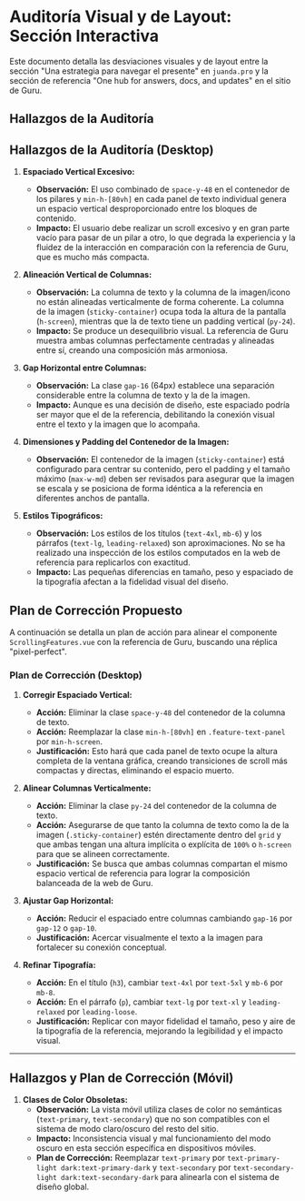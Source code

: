 # Auditoría Visual y de Layout: Sección Interactiva

Este documento detalla las desviaciones visuales y de layout entre la sección "Una estrategia para navegar el presente" en `juanda.pro` y la sección de referencia "One hub for answers, docs, and updates" en el sitio de Guru.

## Hallazgos de la Auditoría

## Hallazgos de la Auditoría (Desktop)

1.  **Espaciado Vertical Excesivo:**
    *   **Observación:** El uso combinado de `space-y-48` en el contenedor de los pilares y `min-h-[80vh]` en cada panel de texto individual genera un espacio vertical desproporcionado entre los bloques de contenido.
    *   **Impacto:** El usuario debe realizar un scroll excesivo y en gran parte vacío para pasar de un pilar a otro, lo que degrada la experiencia y la fluidez de la interacción en comparación con la referencia de Guru, que es mucho más compacta.

2.  **Alineación Vertical de Columnas:**
    *   **Observación:** La columna de texto y la columna de la imagen/icono no están alineadas verticalmente de forma coherente. La columna de la imagen (`sticky-container`) ocupa toda la altura de la pantalla (`h-screen`), mientras que la de texto tiene un padding vertical (`py-24`).
    *   **Impacto:** Se produce un desequilibrio visual. La referencia de Guru muestra ambas columnas perfectamente centradas y alineadas entre sí, creando una composición más armoniosa.

3.  **Gap Horizontal entre Columnas:**
    *   **Observación:** La clase `gap-16` (64px) establece una separación considerable entre la columna de texto y la de la imagen.
    *   **Impacto:** Aunque es una decisión de diseño, este espaciado podría ser mayor que el de la referencia, debilitando la conexión visual entre el texto y la imagen que lo acompaña.

4.  **Dimensiones y Padding del Contenedor de la Imagen:**
    *   **Observación:** El contenedor de la imagen (`sticky-container`) está configurado para centrar su contenido, pero el padding y el tamaño máximo (`max-w-md`) deben ser revisados para asegurar que la imagen se escala y se posiciona de forma idéntica a la referencia en diferentes anchos de pantalla.

5.  **Estilos Tipográficos:**
    *   **Observación:** Los estilos de los títulos (`text-4xl`, `mb-6`) y los párrafos (`text-lg`, `leading-relaxed`) son aproximaciones. No se ha realizado una inspección de los estilos computados en la web de referencia para replicarlos con exactitud.
    *   **Impacto:** Las pequeñas diferencias en tamaño, peso y espaciado de la tipografía afectan a la fidelidad visual del diseño.

## Plan de Corrección Propuesto

A continuación se detalla un plan de acción para alinear el componente `ScrollingFeatures.vue` con la referencia de Guru, buscando una réplica "pixel-perfect".

### Plan de Corrección (Desktop)

1.  **Corregir Espaciado Vertical:**
    *   **Acción:** Eliminar la clase `space-y-48` del contenedor de la columna de texto.
    *   **Acción:** Reemplazar la clase `min-h-[80vh]` en `.feature-text-panel` por `min-h-screen`.
    *   **Justificación:** Esto hará que cada panel de texto ocupe la altura completa de la ventana gráfica, creando transiciones de scroll más compactas y directas, eliminando el espacio muerto.

2.  **Alinear Columnas Verticalmente:**
    *   **Acción:** Eliminar la clase `py-24` del contenedor de la columna de texto.
    *   **Acción:** Asegurarse de que tanto la columna de texto como la de la imagen (`.sticky-container`) estén directamente dentro del `grid` y que ambas tengan una altura implícita o explícita de `100%` o `h-screen` para que se alineen correctamente.
    *   **Justificación:** Se busca que ambas columnas compartan el mismo espacio vertical de referencia para lograr la composición balanceada de la web de Guru.

3.  **Ajustar Gap Horizontal:**
    *   **Acción:** Reducir el espaciado entre columnas cambiando `gap-16` por `gap-12` o `gap-10`.
    *   **Justificación:** Acercar visualmente el texto a la imagen para fortalecer su conexión conceptual.

4.  **Refinar Tipografía:**
    *   **Acción:** En el título (`h3`), cambiar `text-4xl` por `text-5xl` y `mb-6` por `mb-8`.
    *   **Acción:** En el párrafo (`p`), cambiar `text-lg` por `text-xl` y `leading-relaxed` por `leading-loose`.
    *   **Justificación:** Replicar con mayor fidelidad el tamaño, peso y aire de la tipografía de la referencia, mejorando la legibilidad y el impacto visual.

---

## Hallazgos y Plan de Corrección (Móvil)

1.  **Clases de Color Obsoletas:**
    *   **Observación:** La vista móvil utiliza clases de color no semánticas (`text-primary`, `text-secondary`) que no son compatibles con el sistema de modo claro/oscuro del resto del sitio.
    *   **Impacto:** Inconsistencia visual y mal funcionamiento del modo oscuro en esta sección específica en dispositivos móviles.
    *   **Plan de Corrección:** Reemplazar `text-primary` por `text-primary-light dark:text-primary-dark` y `text-secondary` por `text-secondary-light dark:text-secondary-dark` para alinearla con el sistema de diseño global.

